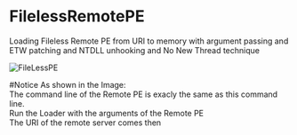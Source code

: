 # FilelessRemotePE
Loading Fileless Remote PE from URI to memory with argument passing  and ETW patching and NTDLL unhooking and No New Thread technique

![FileLessPE](https://user-images.githubusercontent.com/110354855/191391925-99386c24-4742-4d2f-9ca5-44539210f7de.png)

#Notice
As shown in the Image:  
The command line of the Remote PE is exacly the same as this command line.   
Run the Loader with the arguments of the Remote PE  
The URI of the remote server comes then  
